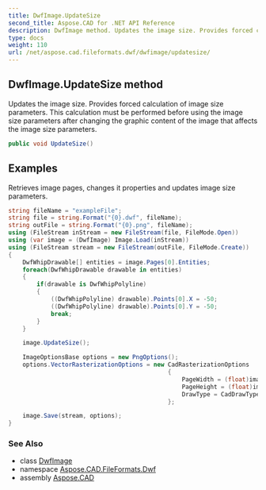 ```yaml
---
title: DwfImage.UpdateSize
second_title: Aspose.CAD for .NET API Reference
description: DwfImage method. Updates the image size. Provides forced calculation of image size parameters. This calculation must be performed before using the image size parameters after changing the graphic content of the image that affects the image size parameters
type: docs
weight: 110
url: /net/aspose.cad.fileformats.dwf/dwfimage/updatesize/
---
```

## DwfImage.UpdateSize method

Updates the image size. Provides forced calculation of image size parameters. This calculation must be performed before using the image size parameters after changing the graphic content of the image that affects the image size parameters.

```csharp
public void UpdateSize()
```

## Examples

Retrieves image pages, changes it properties and updates image size parameters.

```csharp
string fileName = "exampleFile";
string file = string.Format("{0}.dwf", fileName);
string outFile = string.Format("{0}.png", fileName);
using (FileStream inStream = new FileStream(file, FileMode.Open))
using (var image = (DwfImage) Image.Load(inStream))
using (FileStream stream = new FileStream(outFile, FileMode.Create))
{
    DwfWhipDrawable[] entities = image.Pages[0].Entities;
    foreach(DwfWhipDrawable drawable in entities)
    {
        if(drawable is DwfWhipPolyline)
        {
            ((DwfWhipPolyline) drawable).Points[0].X = -50;
            ((DwfWhipPolyline) drawable).Points[0].Y = -50;
            break;
        }
    }  

    image.UpdateSize();

    ImageOptionsBase options = new PngOptions();
    options.VectorRasterizationOptions = new CadRasterizationOptions
                                             {
                                                 PageWidth = (float)image.Pages[0].PaperWidth,
                                                 PageHeight = (float)image.Pages[0].PaperHeight,
                                                 DrawType = CadDrawTypeMode.UseObjectColor,
                                             };

    image.Save(stream, options);
}
```

### See Also

* class [DwfImage](../)
* namespace [Aspose.CAD.FileFormats.Dwf](../../../aspose.cad.fileformats.dwf/)
* assembly [Aspose.CAD](../../../)


